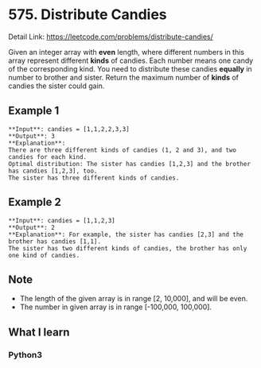 # 575. Distribute Candies

Detail Link: https://leetcode.com/problems/distribute-candies/

Given an integer array with **even** length, where different numbers in this array represent different **kinds** of candies. Each number means one candy of the corresponding kind. You need to distribute these candies **equally** in number to brother and sister. Return the maximum number of **kinds** of candies the sister could gain.

## Example 1

```info
**Input**: candies = [1,1,2,2,3,3]
**Output**: 3
**Explanation**:
There are three different kinds of candies (1, 2 and 3), and two candies for each kind.
Optimal distribution: The sister has candies [1,2,3] and the brother has candies [1,2,3], too. 
The sister has three different kinds of candies. 
```

## Example 2

```info
**Input**: candies = [1,1,2,3]
**Output**: 2
**Explanation**: For example, the sister has candies [2,3] and the brother has candies [1,1]. 
The sister has two different kinds of candies, the brother has only one kind of candies. 
```

## Note

- The length of the given array is in range [2, 10,000], and will be even.
- The number in given array is in range [-100,000, 100,000].

## What I learn

### Python3
